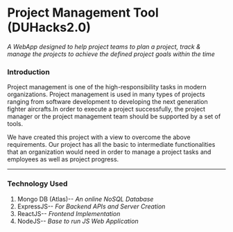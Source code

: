 <h1>Project Management Tool (DUHacks2.0)</h1>
<i>A WebApp designed to help project teams to plan a project, track & manage the projects to achieve the defined project goals within the time</i>

<h3>Introduction</h3>

<p>Project management is one of the high-responsibility tasks in modern organizations. Project management is used in many types of projects ranging from software development to developing the next generation fighter aircrafts.In order to execute a project successfully, the project manager or the project management team should be supported by a set of tools.</p>

<p>We have created this project with a view to overcome the above requirements. Our project has all the basic to intermediate functionalities that an organization would need in order to manage a project tasks and employees as well as project progress.</p>
<hr>

<h3>Technology Used</h3>

<ol>
<li>Mongo DB (Atlas)-- <i>An online NoSQL Database</i></li>
<li>ExpressJS-- <i>For Backend APIs and Server Creation</i></li>
<li>ReactJS-- <i>Frontend Implementation</i></li>
<li>NodeJS-- <i>Base to run JS Web Application</i></li>
</ol>
